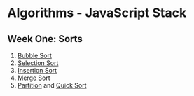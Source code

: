 # Algorithms - JavaScript Stack

## Week One: Sorts
1. [Bubble Sort](./w1-sorts/w1d1-bubbleSort.js)
2. [Selection Sort](./w1d1-sorts/w1d2-selectionSort.js)
3. [Insertion Sort](./w1d1-sorts/w1d3-insertionSort.js)
4. [Merge Sort](./w1d1-sorts/w1d4-mergeSort.js)
5. [Partition](./w1-sorts/w1d5-partition.js) and [Quick Sort](./w1-sorts/w1d5-quickSort.js)